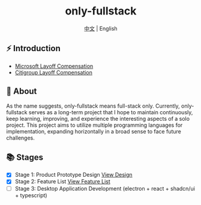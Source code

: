<div align="center">
  <h1>only-fullstack</h1>
  <span><a href="./README.zh-CN.md">中文</a> | English</span>
</div>

## ⚡ Introduction

- <a href="https://baijiahao.baidu.com/s?id=1831647092849862225&wfr=spider&for=pc">Microsoft Layoff Compensation</a>
- <a href="https://baijiahao.baidu.com/s?id=1834166250383972011&wfr=spider&for=pc">Citigroup Layoff Compensation</a>

## 🚀 About

As the name suggests, only-fullstack means full-stack only. Currently, only-fullstack serves as a long-term project that I hope to maintain continuously, keep learning, improving, and experience the interesting aspects of a solo project. This project aims to utilize multiple programming languages for implementation, expanding horizontally in a broad sense to face future challenges.

## 📚 Stages

- [x] Stage 1: Product Prototype Design [View Design](./designs/prototype.jpg)
- [x] Stage 2: Feature List [View Feature List](./designs/1.0.jpg)
- [ ] Stage 3: Desktop Application Development (electron + react + shadcn/ui + typescript)

